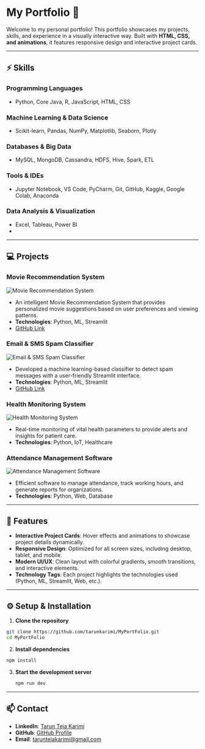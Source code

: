 # My Portfolio 🌟

Welcome to my personal portfolio! This portfolio showcases my projects, skills, and experience in a visually interactive way. Built with **HTML, CSS, and animations**, it features responsive design and interactive project cards.

---

## ⚡ Skills

### Programming Languages
- Python, Core Java, R, JavaScript, HTML, CSS

### Machine Learning & Data Science
- Scikit-learn, Pandas, NumPy, Matplotlib, Seaborn, Plotly

### Databases & Big Data
- MySQL, MongoDB, Cassandra, HDFS, Hive, Spark, ETL

### Tools & IDEs
- Jupyter Notebook, VS Code, PyCharm, Git, GitHub, Kaggle, Google Colab, Anaconda

### Data Analysis & Visualization
- Excel, Tableau, Power BI
- 
---

## 💻 Projects

### Movie Recommendation System
![Movie Recommendation System](https://images.pexels.com/photos/4126724/pexels-photo-4126724.jpeg?auto=compress&cs=tinysrgb&w=600)
- An intelligent Movie Recommendation System that provides personalized movie suggestions based on user preferences and viewing patterns.
- **Technologies**: Python, ML, Streamlit  
- [GitHub Link](https://github.com/tarunkarimi/Movie_Recommendation_System)

### Email & SMS Spam Classifier
![Email & SMS Spam Classifier](https://images.pexels.com/photos/3184465/pexels-photo-3184465.jpeg?auto=compress&cs=tinysrgb&w=600)
- Developed a machine learning-based classifier to detect spam messages with a user-friendly Streamlit interface.
- **Technologies**: Python, ML, Streamlit  
- [GitHub Link](https://github.com/tarunkarimi/Email-Sms-Spam-Classifier)

### Health Monitoring System
![Health Monitoring System](https://images.pexels.com/photos/416754/pexels-photo-416754.jpeg?auto=compress&cs=tinysrgb&w=600)
- Real-time monitoring of vital health parameters to provide alerts and insights for patient care.
- **Technologies**: Python, IoT, Healthcare

### Attendance Management Software
![Attendance Management Software](https://images.pexels.com/photos/3184291/pexels-photo-3184291.jpeg?auto=compress&cs=tinysrgb&w=600)
- Efficient software to manage attendance, track working hours, and generate reports for organizations.
- **Technologies**: Python, Web, Database  

---

## 🔹 Features

- **Interactive Project Cards**: Hover effects and animations to showcase project details dynamically.  
- **Responsive Design**: Optimized for all screen sizes, including desktop, tablet, and mobile.  
- **Modern UI/UX**: Clean layout with colorful gradients, smooth transitions, and interactive elements.  
- **Technology Tags**: Each project highlights the technologies used (Python, ML, Streamlit, Web, etc.).  

---

## ⚙️ Setup & Installation

1. **Clone the repository**
```bash
git clone https://github.com/tarunkarimi/MyPortFolio.git
cd MyPortFolio
```

2. **Install dependencies**
 ```bash
npm install
```

3. **Start the development server**
   ```bash
   npm run dev
   ```

---
## 📫 Contact

- **LinkedIn**: [Tarun Teja Karimi](https://linkedin.com/in/taruntejakarimi)  
- **GitHub**: [GitHub Profile](https://github.com/tarunkarimi)  
- **Email**: taruntejakarimi@gmail.com  

